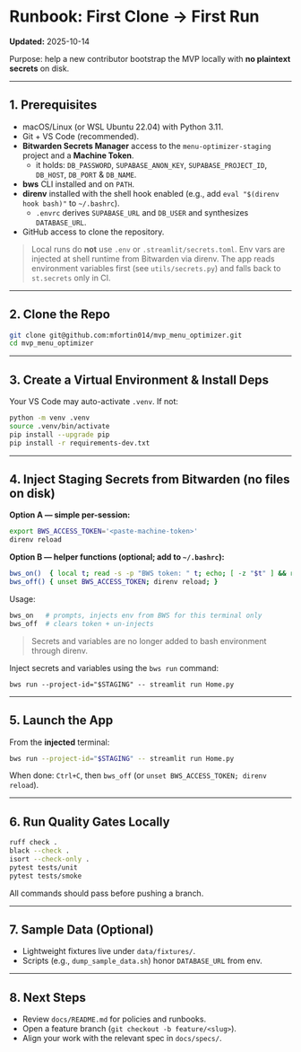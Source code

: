 # Runbook: First Clone → First Run

**Updated:** 2025-10-14

Purpose: help a new contributor bootstrap the MVP locally with **no plaintext secrets** on disk.

---

## 1. Prerequisites

- macOS/Linux (or WSL Ubuntu 22.04) with Python 3.11.
- Git + VS Code (recommended).
- **Bitwarden Secrets Manager** access to the `menu-optimizer-staging` project and a **Machine Token**.
  - it holds: `DB_PASSWORD`, `SUPABASE_ANON_KEY`, `SUPABASE_PROJECT_ID`, `DB_HOST`, `DB_PORT` & `DB_NAME`.
- **bws** CLI installed and on `PATH`.
- **direnv** installed with the shell hook enabled (e.g., add `eval "$(direnv hook bash)"` to `~/.bashrc`).
  - `.envrc` derives `SUPABASE_URL` and `DB_USER` and synthesizes `DATABASE_URL`.
- GitHub access to clone the repository.

> Local runs do **not** use `.env` or `.streamlit/secrets.toml`. Env vars are injected at shell runtime from Bitwarden via direnv. The app reads environment variables first (see `utils/secrets.py`) and falls back to `st.secrets` only in CI.

---

## 2. Clone the Repo

```bash
git clone git@github.com:mfortin014/mvp_menu_optimizer.git
cd mvp_menu_optimizer
```

---

## 3. Create a Virtual Environment & Install Deps

Your VS Code may auto-activate `.venv`. If not:

```bash
python -m venv .venv
source .venv/bin/activate
pip install --upgrade pip
pip install -r requirements-dev.txt
```

---

## 4. Inject Staging Secrets from Bitwarden (no files on disk)

**Option A — simple per-session:**

```bash
export BWS_ACCESS_TOKEN='<paste-machine-token>'
direnv reload
```

**Option B — helper functions (optional; add to `~/.bashrc`):**

```bash
bws_on()  { local t; read -s -p "BWS token: " t; echo; [ -z "$t" ] && return 1; export BWS_ACCESS_TOKEN="$t"; direnv reload; unset t; }
bws_off() { unset BWS_ACCESS_TOKEN; direnv reload; }
```

Usage:

```bash
bws_on   # prompts, injects env from BWS for this terminal only
bws_off  # clears token + un-injects
```

> Secrets and variables are no longer added to bash environment through direnv.

Inject secrets and variables using the `bws run` command:

```
bws run --project-id="$STAGING" -- streamlit run Home.py
```

---

## 5. Launch the App

From the **injected** terminal:

```bash
bws run --project-id="$STAGING" -- streamlit run Home.py
```

When done: `Ctrl+C`, then `bws_off` (or `unset BWS_ACCESS_TOKEN; direnv reload`).

---

## 6. Run Quality Gates Locally

```bash
ruff check .
black --check .
isort --check-only .
pytest tests/unit
pytest tests/smoke
```

All commands should pass before pushing a branch.

---

## 7. Sample Data (Optional)

- Lightweight fixtures live under `data/fixtures/`.
- Scripts (e.g., `dump_sample_data.sh`) honor `DATABASE_URL` from env.

---

## 8. Next Steps

- Review `docs/README.md` for policies and runbooks.
- Open a feature branch (`git checkout -b feature/<slug>`).
- Align your work with the relevant spec in `docs/specs/`.
